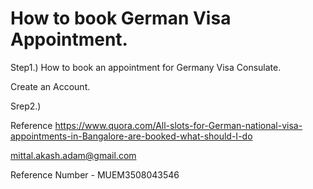 # How to book German Visa Appointment.

Step1.) How to book an appointment for  Germany Visa Consulate.

Create an Account.

Srep2.) 

Reference
https://www.quora.com/All-slots-for-German-national-visa-appointments-in-Bangalore-are-booked-what-should-I-do


mittal.akash.adam@gmail.com

Reference Number - MUEM3508043546